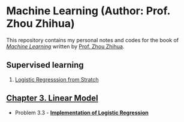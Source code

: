 # Machine Learning (Author: Prof. Zhou Zhihua)

This repository contains my personal notes and codes for the book of [_Machine Learning_](http://cs.nju.edu.cn/zhouzh/zhouzh.files/publication/MLbook2016.htm "Book information") written by [Prof. Zhou Zhihua](http://cs.nju.edu.cn/zhouzh/ "Author Personal Website"). 

## Supervised learning

1. [Logistic Regresssion from Stratch](https://github.com/Hatchin/Machine-Learning-Zhou_Zhihua/blob/master/Chap3/Problem3.3/code/3.3.ipynb)  


## [Chapter 3. Linear Model](https://github.com/Hatchin/Machine-Learning-Zhou_Zhihua/blob/master/Chap3)
- Problem 3.3 - [**Implementation of Logistic Regression**](https://github.com/Hatchin/Machine-Learning-Zhou_Zhihua/blob/master/Chap3/Problem3.3/code/3.3.ipynb)
